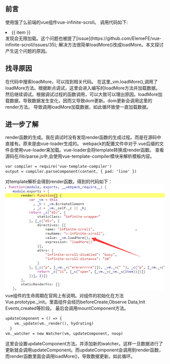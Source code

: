 ## 前言
使用饿了么前端的vue组件vue-infinite-scroll。
调用代码如下:
<div v-infinite-scroll="loadMore()"loadMore()
     infinite-scroll-disabled="busy"
     infinite-scroll-distance="20">
	<li v-for="item in listData"><span>{{ item }}</span></li>
</div>
发现会无限加载。这个问题也被提了[issue](https://github.com/ElemeFE/vue-infinite-scroll/issues/35);
解决方法很简单loadMore()改成loadMore。本文探讨产生这个问题的原因。

## 找寻原因
在代码中搜索loadMore，可以找到相关代码。
在这里_vm.loadMore(),调用了loadMore方法。根据断点调试，这里会进入编写的loadMore方法并加载数据。
然后继续调试。根据调试过程的函数调用，可以大致可以理出原因。loadMore加载数据，导致数据发生变化，因而又导致dom更新。dom更新会调用这里的render方法。
导致调用loadMore加载数据，如此循环致使一直加载数据。

## 进一步了解
  render函数的生成。我在调试时没有发现render函数的生成过程。而是在源码中直接有。原来是由vue-loader生成的。
  webpack的配置文件中对于.vue后缀的文件会使用vue-loader来加载。vue-loader会将template转换成render函数。
  查看源码在/lib/parse.js中,会使用vue-template-compiler模块来解析模板内容。
  ```
  var compiler = require('vue-template-compiler')
  output = compiler.parseComponent(content, { pad: 'line' })
  ```
  对template解析会得到render函数。得到的代码如下：
  ![image](https://github.com/seulike/blog/blob/master/img/loadMore1.png)
  vue组件的生命周期在官网上有说明。对组件的初始化在方法Vue.prototype._init。里面组件会经历beforeCreate,Observe Data,Init Events,created等阶段。
  最后会调用mountComponent方法。
  ```
  updateComponent = () => {
      vm._update(vm._render(), hydrating)
    }
  vm._watcher = new Watcher(vm, updateComponent, noop)
  ```
  这里会设置updateComponent方法。并添加新的watcher。这样一旦数据进行了更新就会调用updateComponent。而updateComponent会调用到render函数，
  而render函数里面会调用loadMore()，导致数据更新。如此循环。
  
  
  
  
  
  
  



